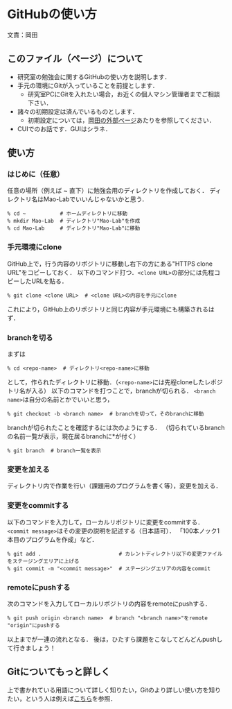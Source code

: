 # GitHubの使い方

文責：岡田

## このファイル（ページ）について

 * 研究室の勉強会に関するGitHubの使い方を説明します．
 * 手元の環境にGitが入っていることを前提とします．
    * 研究室PCにGitを入れたい場合，お近くの個人マシン管理者までご相談下さい．
 * 諸々の初期設定は済んでいるものとします．
    * 初期設定については，[岡田の外部ページ](http://www.jnlp.org/okada/computer/github "GitHub")あたりを参照してください．
 * CUIでのお話です．GUIはシラネ．

## 使い方

### はじめに（任意）

任意の場所（例えば ~ 直下）に勉強会用のディレクトリを作成しておく．
ディレクトリ名はMao-Labでいいんじゃないかと思う．

    % cd ~           # ホームディレクトリに移動
    % mkdir Mao-Lab  # ディレクトリ"Mao-Lab"を作成
    % cd Mao-Lab     # ディレクトリ"Mao-Lab"に移動

### 手元環境にclone

GitHub上で，行う内容のリポジトリに移動し右下の方にある"HTTPS clone URL"をコピーしておく．
以下のコマンド打つ．`<clone URL>`の部分には先程コピーしたURLを貼る．

    % git clone <clone URL>  # <clone URL>の内容を手元にclone

これにより，GitHub上のリポジトリと同じ内容が手元環境にも構築されるはず．

### branchを切る

まずは

    % cd <repo-name>  # ディレクトリ<repo-name>に移動

として，作られたディレクトリに移動．（`<repo-name>`には先程cloneしたレポジトリ名が入る）
以下のコマンドを打つことで，branchが切られる．
`<branch name>`は自分の名前とかでいいと思う，

    % git checkout -b <branch name>  # branchを切って，そのbranchに移動

branchが切られたことを確認するには次のようにする．
（切られているbranchの名前一覧が表示，現在居るbranchに\*が付く）

    % git branch  # branch一覧を表示

### 変更を加える

ディレクトリ内で作業を行い（課題用のプログラムを書く等），変更を加える．

### 変更をcommitする

以下のコマンドを入力して，ローカルリポジトリに変更をcommitする．
`<commit message>`はその変更の説明を記述する（日本語可）．
「100本ノック1本目のプログラムを作成」など．

    % git add .                         # カレントディレクトリ以下の変更ファイルをステージングエリアに上げる
    % git commit -m "<commit message>"  # ステージングエリアの内容をcommit

### remoteにpushする

次のコマンドを入力してローカルリポジトリの内容をremoteにpushする．

    % git push origin <branch name>  # branch "<branch name>"をremote "origin"にpushする

以上までが一連の流れとなる．
後は，ひたすら課題をこなしてどんどんpushして行きましょう！

## Gitについてもっと詳しく

上で書かれている用語について詳しく知りたい，Gitのより詳しい使い方を知りたい，という人は例えば[こちら](http://git-scm.com/book/ja "Git - Book")を参照．

